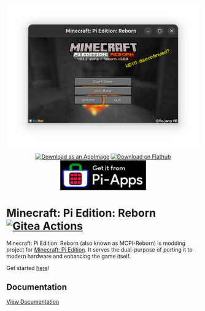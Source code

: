 <p align="center">
    <img alt="Start Screen" src="images/screenshots/start.png">
</p>

<p align="center">
    <a href="https://gitea.thebrokenrail.com/minecraft-pi-reborn/minecraft-pi-reborn/releases/latest"><img height="80" alt="Download as an AppImage" src="https://docs.appimage.org/_images/download-appimage-banner.svg" /></a>
    <a href="https://flathub.org/apps/details/com.thebrokenrail.MCPIReborn"><img height="80" alt="Download on Flathub" src="https://flathub.org/assets/badges/flathub-badge-en.svg" /></a>
    <a href="https://github.com/Botspot/pi-apps"><img height="80" alt="Get it from Pi-Apps" src="https://github.com/Botspot/pi-apps/blob/master/icons/badge.png?raw=true" /></a>
</p>

# Minecraft: Pi Edition: Reborn [![Gitea Actions](https://gitea.thebrokenrail.com/minecraft-pi-reborn/minecraft-pi-reborn/actions/workflows/build.yml/badge.svg)](https://gitea.thebrokenrail.com/minecraft-pi-reborn/minecraft-pi-reborn/actions)
Minecraft: Pi Edition: Reborn (also known as MCPI-Reborn) is modding project for [Minecraft: Pi Edition](https://minecraft.wiki/w/Pi_Edition). It serves the dual-purpose of porting it to modern hardware and enhancing the game itself.

Get started [here](docs/GETTING_STARTED.md)!

## Documentation
[View Documentation](docs/README.md)
